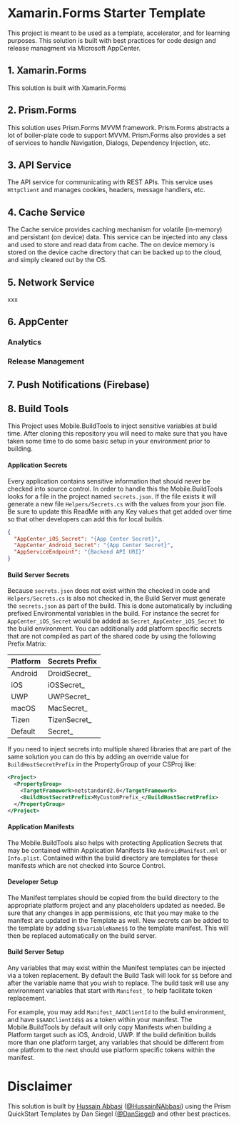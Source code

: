 # Xamarin.Forms Starter Template

This project is meant to be used as a template, accelerator, and for learning purposes. This solution is built with best practices for code design and release managment via Microsoft AppCenter.

## 1. Xamarin.Forms
This solution is built with Xamarin.Forms

## 2. Prism.Forms
This solution uses Prism.Forms MVVM framework. Prism.Forms abstracts a lot of boiler-plate code to support MVVM. Prism.Forms also provides a set of services to handle Navigation, Dialogs, Dependency Injection, etc.

## 3. API Service
The API service for communicating with REST APIs. This service uses `HttpClient` and manages cookies, headers, message handlers, etc.

## 4. Cache Service
The Cache service provides caching mechanism for volatile (in-memory) and persistant (on device) data. This service can be injected into any class and used to store and read data from cache. The on device memory is stored on the device cache directory that can be backed up to the cloud, and simply cleared out by the OS.

## 5. Network Service
xxx

## 6. AppCenter
### Analytics
### Release Management

## 7. Push Notifications (Firebase)

## 8. Build Tools
This Project uses Mobile.BuildTools to inject sensitive variables at build time. 
After cloning this repository you will need to make sure that you have taken some
time to do some basic setup in your environment prior to building.

#### Application Secrets

Every application contains sensitive information that should never be checked into
source control. In order to handle this the Mobile.BuildTools looks for a file in
the project named `secrets.json`. If the file exists it will generate a new file
`Helpers/Secrets.cs` with the values from your json file. Be sure to update this ReadMe
with any Key values that get added over time so that other developers can add this
for local builds.

```json
{
  "AppCenter_iOS_Secret": "{App Center Secret}",
  "AppCenter_Android_Secret": "{App Center Secret}",
  "AppServiceEndpoint": "{Backend API URI}"
}
```

#### Build Server Secrets

Because `secrets.json` does not exist within the checked in code and `Helpers/Secrets.cs`
is also not checked in, the Build Server must generate the `secrets.json` as part of the 
build. This is done automatically by including prefixed Environmental variables in the 
build. For instance the secret for `AppCenter_iOS_Secret` would be added as
`Secret_AppCenter_iOS_Secret` to the build environment. You can additionally add 
platform specific secrets that are not compiled as part of the shared code by using
the following Prefix Matrix:

| Platform | Secrets Prefix |
| -------- | -------------- |
| Android | DroidSecret_ |
| iOS | iOSSecret_ |
| UWP | UWPSecret_ |
| macOS | MacSecret_ |
| Tizen | TizenSecret_ |
| Default | Secret_ |

If you need to inject secrets into multiple shared libraries that are part of the same 
solution you can do this by adding an override value for `BuildHostSecretPrefix` in
the PropertyGroup of your CSProj like:

```xml
<Project>
  <PropertyGroup>
    <TargetFramework>netstandard2.0</TargetFramework>
    <BuildHostSecretPrefix>MyCustomPrefix_</BuildHostSecretPrefix>
  </PropertyGroup>
</Project>
```

#### Application Manifests

The Mobile.BuildTools also helps with protecting Application Secrets that may be
contained within Application Manifests like `AndroidManifest.xml` or `Info.plist`.
Contained within the build directory are templates for these manifests which are
not checked into Source Control.

#### Developer Setup

The Manifest templates should be copied from the build directory to the appropriate
platform project and any placeholders updated as needed. Be sure that any changes
in app permissions, etc that you may make to the manifest are updated in the Template
as well. New secrets can be added to the template by adding `$$variableName$$` to
the template manifest. This will then be replaced automatically on the build server.

#### Build Server Setup

Any variables that may exist within the Manifest templates can be injected via a
token replacement. By default the Build Task will look for `$$` before and after 
the variable name that you wish to replace. The build task will use any environment
variables that start with `Manifest_` to help facilitate token replacement.

For example, you may add `Manifest_AADClientId` to the build environment, and have
`$$AADClientId$$` as a token within your manifest. The Mobile.BuildTools by default
will only copy Manifests when building a Platform target such as iOS, Android, UWP.
If the build definition builds more than one platform target, any variables that 
should be different from one platform to the next should use platform specific
tokens within the manifest.

# Disclaimer
This solution is built by [Hussain Abbasi](http://www.hussainabbasi.com) ([@HussainNAbbasi](https://twitter.com/HussainNAbbasi)) using the Prism QuickStart Templates by Dan Siegel ([@DanSiegel](https://twitter.com/DanjSiegel)) and other best practices.